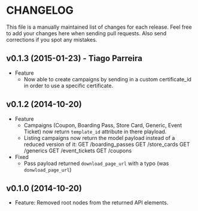 # CHANGELOG

This file is a manually maintained list of changes for each release. Feel free to add your
changes here when sending pull requests. Also send corrections if you spot any mistakes.

## v0.1.3 (2015-01-23) - Tiago Parreira

* Feature
  - Now able to create campaigns by sending in a custom certificate_id in order to use a specific certificate.

## v0.1.2 (2014-10-20)

* Feature
  - Campaigns (Coupon, Boarding Pass, Store Card, Generic, Event Ticket) now return `template_id` attribute in there playload.
  - Listing campaigns now return the model payload instead of a reduced version of it:
      GET /boarding_passes
      GET /store_cards
      GET /generics
      GET /event_tickets
      GET /coupons
* Fixed
  - Pass payload returned `download_page_url` with a typo (was `donwload_page_url`)


## v0.1.0 (2014-10-20)

* Feature: Removed root nodes from the returned API elements.